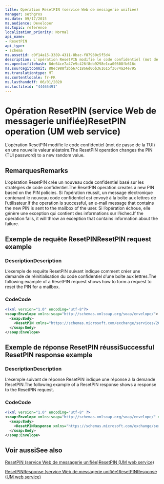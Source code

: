 ```yaml
---
title: Opération ResetPIN (service Web de messagerie unifiée)
manager: sethgros
ms.date: 09/17/2015
ms.audience: Developer
ms.topic: reference
localization_priority: Normal
api_name:
- ResetPIN
api_type:
- schema
ms.assetid: c0f14a15-3389-4311-8bac-f87930c5f5d4
description: L’opération ResetPIN modifie le code confidentiel (mot de passe de la TUI) en une nouvelle valeur aléatoire.
ms.openlocfilehash: 8de64ce7a47e9c426f8eb9298e1ca00508fb616c
ms.sourcegitcommit: 88ec988f2bb67c1866d06b361615f3674a24e795
ms.translationtype: MT
ms.contentlocale: fr-FR
ms.lasthandoff: 06/01/2020
ms.locfileid: "44465491"
---
```

# <a name="resetpin-operation-um-web-service"></a><span data-ttu-id="a6880-103">Opération ResetPIN (service Web de messagerie unifiée)</span><span class="sxs-lookup"><span data-stu-id="a6880-103">ResetPIN operation (UM web service)</span></span>

<span data-ttu-id="a6880-104">L’opération ResetPIN modifie le code confidentiel (mot de passe de la TUI) en une nouvelle valeur aléatoire.</span><span class="sxs-lookup"><span data-stu-id="a6880-104">The ResetPIN operation changes the PIN (TUI password) to a new random value.</span></span>
  
## <a name="remarks"></a><span data-ttu-id="a6880-105">Remarques</span><span class="sxs-lookup"><span data-stu-id="a6880-105">Remarks</span></span>

<span data-ttu-id="a6880-106">L’opération ResetPIN crée un nouveau code confidentiel basé sur les stratégies de code confidentiel.</span><span class="sxs-lookup"><span data-stu-id="a6880-106">The ResetPIN operation creates a new PIN based on the PIN policies.</span></span> <span data-ttu-id="a6880-107">Si l’opération réussit, un message électronique contenant le nouveau code confidentiel est envoyé à la boîte aux lettres de l’utilisateur.</span><span class="sxs-lookup"><span data-stu-id="a6880-107">If the operation is successful, an e-mail message that contains the new PIN is sent to the mailbox of the user.</span></span> <span data-ttu-id="a6880-108">Si l’opération échoue, elle génère une exception qui contient des informations sur l’échec.</span><span class="sxs-lookup"><span data-stu-id="a6880-108">If the operation fails, it will throw an exception that contains information about the failure.</span></span>
  
## <a name="resetpin-request-example"></a><span data-ttu-id="a6880-109">Exemple de requête ResetPIN</span><span class="sxs-lookup"><span data-stu-id="a6880-109">ResetPIN request example</span></span>

### <a name="description"></a><span data-ttu-id="a6880-110">Description</span><span class="sxs-lookup"><span data-stu-id="a6880-110">Description</span></span>

<span data-ttu-id="a6880-111">L’exemple de requête ResetPIN suivant indique comment créer une demande de réinitialisation du code confidentiel d’une boîte aux lettres.</span><span class="sxs-lookup"><span data-stu-id="a6880-111">The following example of a ResetPIN request shows how to form a request to reset the PIN for a mailbox.</span></span>
  
### <a name="code"></a><span data-ttu-id="a6880-112">Code</span><span class="sxs-lookup"><span data-stu-id="a6880-112">Code</span></span>

```XML
<?xml version="1.0" encoding="utf-8"?>
<soap:Envelope xmlns:soap="http://schemas.xmlsoap.org/soap/envelope/">
  <soap:Body>
    <ResetPIN xmlns="https://schemas.microsoft.com/exchange/services/2006/messages" />
  </soap:Body>
</soap:Envelope>
```

## <a name="successful-resetpin-response-example"></a><span data-ttu-id="a6880-113">Exemple de réponse ResetPIN réussi</span><span class="sxs-lookup"><span data-stu-id="a6880-113">Successful ResetPIN response example</span></span>

### <a name="description"></a><span data-ttu-id="a6880-114">Description</span><span class="sxs-lookup"><span data-stu-id="a6880-114">Description</span></span>

<span data-ttu-id="a6880-115">L’exemple suivant de réponse ResetPIN indique une réponse à la demande ResetPIN.</span><span class="sxs-lookup"><span data-stu-id="a6880-115">The following example of a ResetPIN response shows a response to the ResetPIN request.</span></span>
  
### <a name="code"></a><span data-ttu-id="a6880-116">Code</span><span class="sxs-lookup"><span data-stu-id="a6880-116">Code</span></span>

```XML
<?xml version="1.0" encoding="utf-8" ?> 
<soap:Envelope xmlns:soap="http://schemas.xmlsoap.org/soap/envelope/" xmlns:xsi="http://www.w3.org/2001/XMLSchema-instance" xmlns:xsd="http://www.w3.org/2001/XMLSchema">
  <soap:Body>
    <ResetPINResponse xmlns="https://schemas.microsoft.com/exchange/services/2006/messages" /> 
  </soap:Body>
</soap:Envelope>
```

## <a name="see-also"></a><span data-ttu-id="a6880-117">Voir aussi</span><span class="sxs-lookup"><span data-stu-id="a6880-117">See also</span></span>



[<span data-ttu-id="a6880-118">ResetPIN (service Web de messagerie unifiée)</span><span class="sxs-lookup"><span data-stu-id="a6880-118">ResetPIN (UM web service)</span></span>](resetpin-um-web-service.md)
  
[<span data-ttu-id="a6880-119">ResetPINResponse (service Web de messagerie unifiée)</span><span class="sxs-lookup"><span data-stu-id="a6880-119">ResetPINResponse (UM web service)</span></span>](resetpinresponse-um-web-service.md)

